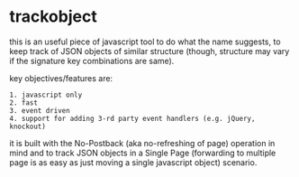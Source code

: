 trackobject
===========

this is an useful piece of javascript tool to do what the name suggests, to keep track of JSON objects of similar structure (though, structure may vary if the signature key combinations are same). 

key objectives/features are:

    1. javascript only
    2. fast
    3. event driven
    4. support for adding 3-rd party event handlers (e.g. jQuery, knockout)

it is built with the No-Postback (aka no-refreshing of page) operation in mind and to track JSON objects in a Single Page (forwarding to multiple page is as easy as just moving a single javascript object) scenario.

